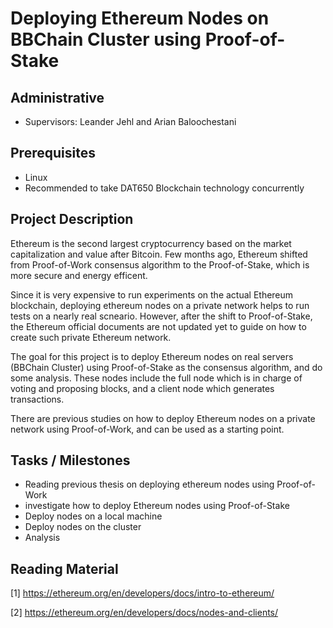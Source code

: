 # Deploying Ethereum Nodes on BBChain Cluster using Proof-of-Stake

## Administrative

- Supervisors: Leander Jehl and Arian Baloochestani

## Prerequisites

- Linux
- Recommended to take DAT650 Blockchain technology concurrently

## Project Description

Ethereum is the second largest cryptocurrency based on the market capitalization and value after Bitcoin.
Few months ago, Ethereum shifted from Proof-of-Work consensus algorithm to the Proof-of-Stake, which is more secure and energy efficent. 

Since it is very expensive to run experiments on the actual Ethereum blockchain, deploying ethereum nodes on a private network helps to run tests on a nearly real scneario. 
However, after the shift to Proof-of-Stake, the Ethereum official documents are not updated yet to guide on how to create such private Ethereum network. 

The goal for this project is to deploy Ethereum nodes on real servers (BBChain Cluster) using Proof-of-Stake as the consensus algorithm, and do some analysis.
These nodes include the full node which is in charge of voting and proposing blocks, and a client node which generates transactions. 

There are previous studies on how to deploy Ethereum nodes on a private network using Proof-of-Work, and can be used as a starting point. 

## Tasks / Milestones

- Reading previous thesis on deploying ethereum nodes using Proof-of-Work
- investigate how to deploy Ethereum nodes using Proof-of-Stake
- Deploy nodes on a local machine
- Deploy nodes on the cluster
- Analysis


## Reading Material
[1] https://ethereum.org/en/developers/docs/intro-to-ethereum/

[2] https://ethereum.org/en/developers/docs/nodes-and-clients/
